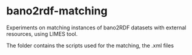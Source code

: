 bano2rdf-matching
=================

Experiments on matching instances of bano2RDF datasets with external resources, using LIMES tool.

  The folder contains the scripts used for the matching, the .xml files
